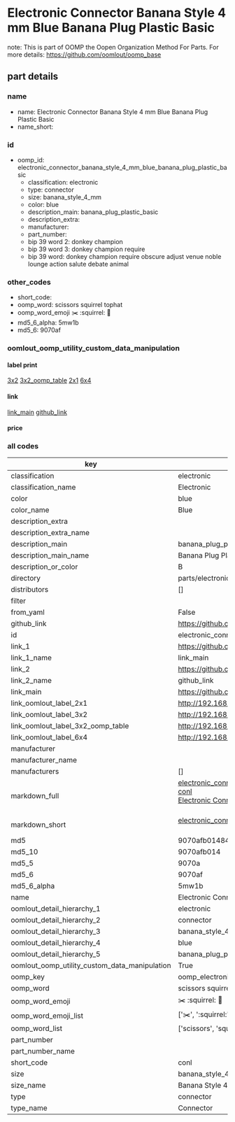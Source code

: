 # Electronic Connector Banana Style 4 mm Blue Banana Plug Plastic Basic  

note: This is part of OOMP the Oopen Organization Method For Parts. For more details: https://github.com/oomlout/oomp_base

##  part details





### name
* name: Electronic Connector Banana Style 4 mm Blue Banana Plug Plastic Basic
* name_short: 
### id
* oomp_id: electronic_connector_banana_style_4_mm_blue_banana_plug_plastic_basic
  * classification: electronic
  * type: connector
  * size: banana_style_4_mm
  * color: blue
  * description_main: banana_plug_plastic_basic
  * description_extra: 
  * manufacturer: 
  * part_number: 
  * bip 39 word 2: donkey champion
  * bip 39 word 3: donkey champion require
  * bip 39 word: donkey champion require obscure adjust venue noble lounge action salute debate animal

### other_codes
* short_code: 
* oomp_word: scissors squirrel tophat
* oomp_word_emoji :scissors: :squirrel: :tophat:
* md5_6_alpha: 5mw1b
* md5_6: 9070af






### oomlout_oomp_utility_custom_data_manipulation
#### label print
[3x2](http://192.168.1.245:1112/?label=oomp%205mw1b)
[3x2_oomp_table](http://192.168.1.107:1112/?label=oomp%205mw1b)
[2x1](http://192.168.1.242:1112/?label=oomp%205mw1b)
[6x4](http://192.168.1.55:1112/?label=oomp%205mw1b)    

#### link

[link_main](https://github.com/oomlout/oomlout_oomp_current_version_messy/tree/main/parts/electronic_connector_banana_style_4_mm_blue_banana_plug_plastic_basic) [github_link](https://github.com/oomlout/oomlout_oomp_part_src/tree/main/parts/electronic_connector_banana_style_4_mm_blue_banana_plug_plastic_basic)                             

#### price







### all codes 
| key | value |  
| --- | --- |  
| classification | electronic |  
| classification_name | Electronic |  
| color | blue |  
| color_name | Blue |  
| description_extra |  |  
| description_extra_name |  |  
| description_main | banana_plug_plastic_basic |  
| description_main_name | Banana Plug Plastic Basic |  
| description_or_color | B  |  
| directory | parts/electronic_connector_banana_style_4_mm_blue_banana_plug_plastic_basic |  
| distributors | [] |  
| filter |  |  
| from_yaml | False |  
| github_link | https://github.com/oomlout/oomlout_oomp_part_src/tree/main/parts/electronic_connector_banana_style_4_mm_blue_banana_plug_plastic_basic |  
| id | electronic_connector_banana_style_4_mm_blue_banana_plug_plastic_basic |  
| link_1 | https://github.com/oomlout/oomlout_oomp_current_version_messy/tree/main/parts/electronic_connector_banana_style_4_mm_blue_banana_plug_plastic_basic |  
| link_1_name | link_main |  
| link_2 | https://github.com/oomlout/oomlout_oomp_part_src/tree/main/parts/electronic_connector_banana_style_4_mm_blue_banana_plug_plastic_basic |  
| link_2_name | github_link |  
| link_main | https://github.com/oomlout/oomlout_oomp_current_version_messy/tree/main/parts/electronic_connector_banana_style_4_mm_blue_banana_plug_plastic_basic |  
| link_oomlout_label_2x1 | http://192.168.1.242:1112/?label=oomp%205mw1b |  
| link_oomlout_label_3x2 | http://192.168.1.245:1112/?label=oomp%205mw1b |  
| link_oomlout_label_3x2_oomp_table | http://192.168.1.107:1112/?label=oomp%205mw1b |  
| link_oomlout_label_6x4 | http://192.168.1.55:1112/?label=oomp%205mw1b |  
| manufacturer |  |  
| manufacturer_name |  |  
| manufacturers | [] |  
| markdown_full | [electronic_connector_banana_style_4_mm_blue_banana_plug_plastic_basic](https://github.com/oomlout/oomlout_oomp_current_version_messy/tree/main/parts/electronic_connector_banana_style_4_mm_blue_banana_plug_plastic_basic)<br>[conl](https://github.com/oomlout/oomlout_oomp_current_version_messy/tree/main/parts/electronic_connector_banana_style_4_mm_blue_banana_plug_plastic_basic)<br>[Electronic Connector Banana Style 4 Mm Blue Banana Plug Plastic Basic](https://github.com/oomlout/oomlout_oomp_current_version_messy/tree/main/parts/electronic_connector_banana_style_4_mm_blue_banana_plug_plastic_basic)<br><br> |  
| markdown_short | [electronic_connector_banana_style_4_mm_blue_banana_plug_plastic_basic](https://github.com/oomlout/oomlout_oomp_current_version_messy/tree/main/parts/electronic_connector_banana_style_4_mm_blue_banana_plug_plastic_basic)<br><br> |  
| md5 | 9070afb0148452b7c981c9856e098209 |  
| md5_10 | 9070afb014 |  
| md5_5 | 9070a |  
| md5_6 | 9070af |  
| md5_6_alpha | 5mw1b |  
| name | Electronic Connector Banana Style 4 mm Blue Banana Plug Plastic Basic |  
| oomlout_detail_hierarchy_1 | electronic |  
| oomlout_detail_hierarchy_2 | connector |  
| oomlout_detail_hierarchy_3 | banana_style_4_mm |  
| oomlout_detail_hierarchy_4 | blue |  
| oomlout_detail_hierarchy_5 | banana_plug_plastic_basic |  
| oomlout_oomp_utility_custom_data_manipulation | True |  
| oomp_key | oomp_electronic_connector_banana_style_4_mm_blue_banana_plug_plastic_basic |  
| oomp_word | scissors squirrel tophat |  
| oomp_word_emoji | :scissors: :squirrel: :tophat: |  
| oomp_word_emoji_list | [':scissors:', ':squirrel:', ':tophat:'] |  
| oomp_word_list | ['scissors', 'squirrel', 'tophat'] |  
| part_number |  |  
| part_number_name |  |  
| short_code | conl |  
| size | banana_style_4_mm |  
| size_name | Banana Style 4 mm |  
| type | connector |  
| type_name | Connector |  
